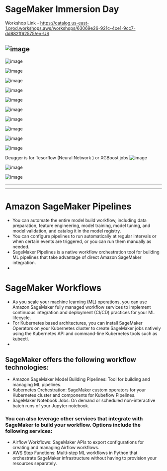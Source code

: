 # SageMaker Immersion Day

Workshop Link -  https://catalog.us-east-1.prod.workshops.aws/workshops/63069e26-921c-4ce1-9cc7-dd882ff62575/en-US

![image](https://github.com/mlvats/MachineLearning/assets/32443900/66ea7f3d-5c96-4ec7-b171-5e38fe0f70cf)
---

![image](https://github.com/mlvats/MachineLearning/assets/32443900/36f16742-5a57-42a8-8aeb-399a0648ead7)  

![image](https://github.com/mlvats/MachineLearning/assets/32443900/521fdb4a-cf49-4b80-8483-74be449ec839)  

![image](https://github.com/mlvats/MachineLearning/assets/32443900/e846f84c-123d-4184-b052-e42efc6da8bd)

![image](https://github.com/mlvats/MachineLearning/assets/32443900/5d6e65f4-d272-4edf-9880-9c3175188958)  

![image](https://github.com/mlvats/MachineLearning/assets/32443900/f3765f09-f9f2-4752-927f-602e6eda9f0f)

![image](https://github.com/mlvats/MachineLearning/assets/32443900/5e9fd25b-0b07-402a-9575-aef54b41ffb6)

![image](https://github.com/mlvats/MachineLearning/assets/32443900/13aa26b8-752f-41c2-9d06-3feea159006b)  

![image](https://github.com/mlvats/MachineLearning/assets/32443900/4c133380-e864-49c9-99bc-ff34d298fad4)  

![image](https://github.com/mlvats/MachineLearning/assets/32443900/1ce38cd7-d951-4063-970f-497f7b979d19)  

![image](https://github.com/mlvats/MachineLearning/assets/32443900/e3c2ea2e-630e-4947-9728-340b94cf9d60)  

Deugger is for Tesorflow (Neural Network ) or XGBoost jobs
![image](https://github.com/mlvats/MachineLearning/assets/32443900/86f0fbd1-09aa-400d-97cd-cf5471dec37b)

![image](https://github.com/mlvats/MachineLearning/assets/32443900/d3f4d003-8ec8-4d7a-9054-20e141ffbc66)

![image](https://github.com/mlvats/MachineLearning/assets/32443900/a1eda7b2-ee51-4b88-92a1-dea068aa4b2a)

-----------------------------------------------------------------------------------------------------------
-----------------------------------------------------------------------------------------------------------

# Amazon SageMaker Pipelines 
- You can automate the entire model build workflow, including data preparation, feature engineering, model training, model tuning, and model validation, and catalog it in the model registry.  
- You can configure pipelines to run automatically at regular intervals or when certain events are triggered, or you can run them manually as needed.  
- SageMaker Pipelines is a native workflow orchestration tool  for building ML pipelines that take advantage of direct Amazon SageMaker  integration.
-   

# SageMaker Workflows
- As you scale your machine learning (ML) operations, you can use Amazon SageMaker fully managed workflow services to implement continuous integration and deployment (CI/CD) practices for your ML lifecycle.
- For Kubernetes based architectures, you can install SageMaker Operators on your Kubernetes cluster to create SageMaker jobs natively using the Kubernetes API and command-line Kubernetes tools such as kubectl.
- 

##  SageMaker offers the following workflow technologies:
- Amazon SageMaker Model Building Pipelines: Tool for building and managing ML pipelines. 
- Kubernetes Orchestration: SageMaker custom operators for your Kubernetes cluster and components for Kubeflow Pipelines. 
- SageMaker Notebook Jobs: On demand or scheduled non-interactive batch runs of your Jupyter notebook.

### You can also leverage other services that integrate with SageMaker to build your workflow. Options include the following services:
-  Airflow Workflows: SageMaker APIs to export configurations for creating and managing Airflow workflows.
-  AWS Step Functions: Multi-step ML workflows in Python that orchestrate SageMaker infrastructure without having to provision your resources separately.












